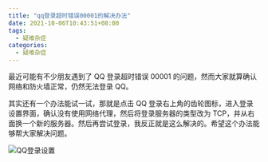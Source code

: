 ```yaml
---
title: "qq登录超时错误00001的解决办法"
date: 2021-10-06T10:43:51+08:00
tags:
  - 疑难杂症
categories:
  - 疑难杂症
---
```


最近可能有不少朋友遇到了 QQ 登录超时错误 00001 的问题，然而大家就算确认网络和防火墙正常，仍然无法登录 QQ。

其实还有一个办法能试一试，那就是点击 QQ 登录右上角的齿轮图标，进入登录设置界面，确认没有使用网络代理，然后将登录服务器的类型改为 TCP，并从右面换一个新的服务器。然后再尝试登录，我反正就是这么解决的。希望这个办法能够帮大家解决问题。

![QQ登录设置](/img/QQ登录设置.png)
